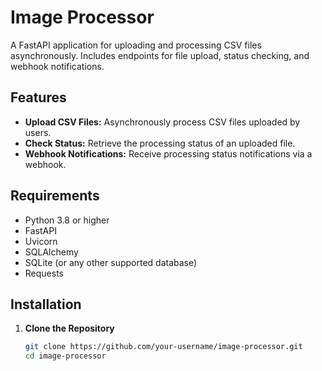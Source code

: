 # Image Processor

A FastAPI application for uploading and processing CSV files asynchronously. Includes endpoints for file upload, status checking, and webhook notifications.

## Features

- **Upload CSV Files:** Asynchronously process CSV files uploaded by users.
- **Check Status:** Retrieve the processing status of an uploaded file.
- **Webhook Notifications:** Receive processing status notifications via a webhook.

## Requirements

- Python 3.8 or higher
- FastAPI
- Uvicorn
- SQLAlchemy
- SQLite (or any other supported database)
- Requests

## Installation

1. **Clone the Repository**

   ```bash
   git clone https://github.com/your-username/image-processor.git
   cd image-processor
